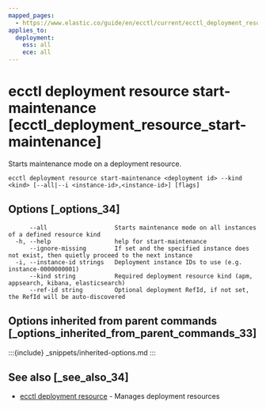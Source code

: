 ```yaml
---
mapped_pages:
  - https://www.elastic.co/guide/en/ecctl/current/ecctl_deployment_resource_start-maintenance.html
applies_to:
  deployment:
    ess: all
    ece: all
---
```


# ecctl deployment resource start-maintenance [ecctl_deployment_resource_start-maintenance]

Starts maintenance mode on a deployment resource.

```
ecctl deployment resource start-maintenance <deployment id> --kind <kind> [--all|--i <instance-id>,<instance-id>] [flags]
```


## Options [_options_34]

```
      --all                   Starts maintenance mode on all instances of a defined resource kind
  -h, --help                  help for start-maintenance
      --ignore-missing        If set and the specified instance does not exist, then quietly proceed to the next instance
  -i, --instance-id strings   Deployment instance IDs to use (e.g. instance-0000000001)
      --kind string           Required deployment resource kind (apm, appsearch, kibana, elasticsearch)
      --ref-id string         Optional deployment RefId, if not set, the RefId will be auto-discovered
```


## Options inherited from parent commands [_options_inherited_from_parent_commands_33]

:::{include} _snippets/inherited-options.md
:::


## See also [_see_also_34]

* [ecctl deployment resource](/reference/ecctl_deployment_resource.md)	 - Manages deployment resources

